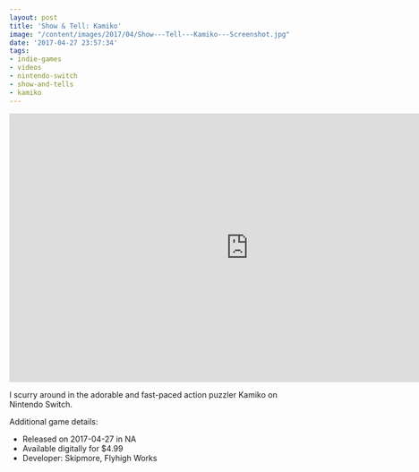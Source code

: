 ```yaml
---
layout: post
title: 'Show & Tell: Kamiko'
image: "/content/images/2017/04/Show---Tell---Kamiko---Screenshot.jpg"
date: '2017-04-27 23:57:34'
tags:
- indie-games
- videos
- nintendo-switch
- show-and-tells
- kamiko
---
```


<iframe width="853" height="480" src="https://www.youtube-nocookie.com/embed/P0T7Ss80WsY?rel=0" frameborder="0" allowfullscreen></iframe>

I scurry around in the adorable and fast-paced action puzzler Kamiko on Nintendo Switch.

Additional game details:

- Released on 2017-04-27 in NA
- Available digitally for $4.99
- Developer: Skipmore, Flyhigh Works